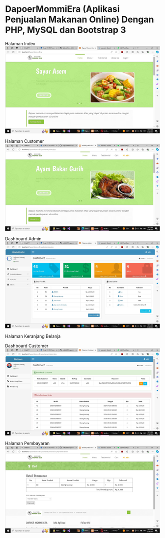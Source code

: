 # DapoerMommiEra (Aplikasi Penjualan Makanan Online) Dengan PHP, MySQL dan Bootstrap 3

Halaman Index
<img src="img/index.jpeg" alt="">

Halaman Customer
<img src="img/customer.jpeg" alt="">

Dashboard Admin
<img src="img/admin.jpeg" alt="">

Halaman Keranjang Belanja
<img src="img/keranjnag.jpeg" alt="">

Dashboard Customer
<img src="img/dashboard pembeli.jpeg" alt="">

Halaman Pembayaran
<img src="img/pembayaran baru.jpeg" alt="">




